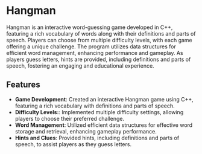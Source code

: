 # Hangman

Hangman is an interactive word-guessing game developed in C++, featuring a rich vocabulary of words along with their definitions and parts of speech. Players can choose from multiple difficulty levels, with each game offering a unique challenge. The program utilizes data structures for efficient word management, enhancing performance and gameplay. As players guess letters, hints are provided, including definitions and parts of speech, fostering an engaging and educational experience.

## Features

- **Game Development**: Created an interactive Hangman game using C++, featuring a rich vocabulary with definitions and parts of speech.
- **Difficulty Levels:**: Implemented multiple difficulty settings, allowing players to choose their preferred challenge.
- **Word Management**: Utilized efficient data structures for effective word storage and retrieval, enhancing gameplay performance.
- **Hints and Clues**: Provided hints, including definitions and parts of speech, to assist players as they guess letters.
